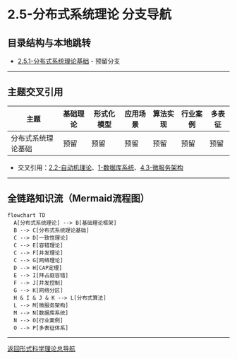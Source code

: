 # 2.5-分布式系统理论 分支导航

## 目录结构与本地跳转

- [2.5.1-分布式系统理论基础](2.5.1-分布式系统理论基础.md) - 预留分支

---

## 主题交叉引用

| 主题      | 基础理论 | 形式化模型 | 应用场景 | 算法实现 | 行业案例 | 多表征 |
|-----------|----------|------------|----------|----------|----------|--------|
| 分布式系统理论基础| 预留 | 预留       | 预留     | 预留     | 预留     | 预留   |

- 交叉引用：[2.2-自动机理论](../2.2-自动机理论/README.md)、[1-数据库系统](../../../1-数据库系统/README.md)、[4.3-微服务架构](../../../4-软件架构与工程/4.3-微服务架构/README.md)

---

## 全链路知识流（Mermaid流程图）

```mermaid
flowchart TD
  A[分布式系统理论] --> B[基础理论框架]
  B --> C[分布式系统理论基础]
  C --> D[一致性理论]
  C --> E[容错理论]
  C --> F[并发理论]
  C --> G[网络理论]
  D --> H[CAP定理]
  E --> I[拜占庭容错]
  F --> J[并发控制]
  G --> K[网络分区]
  H & I & J & K --> L[分布式算法]
  L --> M[微服务架构]
  M --> N[数据库系统]
  N --> O[行业案例]
  O --> P[多表征体系]
```

---

[返回形式科学理论总导航](../README.md)
